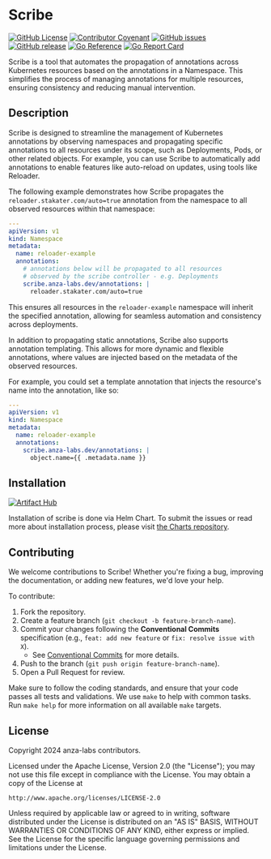 # Scribe

[![GitHub License](https://img.shields.io/github/license/anza-labs/scribe)][license]
[![Contributor Covenant](https://img.shields.io/badge/Contributor%20Covenant-2.1-4baaaa.svg)](code_of_conduct.md)
[![GitHub issues](https://img.shields.io/github/issues/anza-labs/scribe)](https://github.com/anza-labs/scribe/issues)
[![GitHub release](https://img.shields.io/github/release/anza-labs/scribe)](https://GitHub.com/anza-labs/scribe/releases/)
[![Go Reference](https://pkg.go.dev/badge/github.com/anza-labs/scribe)](https://pkg.go.dev/github.com/anza-labs/scribe)
[![Go Report Card](https://goreportcard.com/badge/github.com/anza-labs/scribe)](https://goreportcard.com/report/github.com/anza-labs/scribe)

Scribe is a tool that automates the propagation of annotations across Kubernetes resources based on the annotations in a Namespace. This simplifies the process of managing annotations for multiple resources, ensuring consistency and reducing manual intervention.

## Description

Scribe is designed to streamline the management of Kubernetes annotations by observing namespaces and propagating specific annotations to all resources under its scope, such as Deployments, Pods, or other related objects. For example, you can use Scribe to automatically add annotations to enable features like auto-reload on updates, using tools like Reloader. 

The following example demonstrates how Scribe propagates the `reloader.stakater.com/auto=true` annotation from the namespace to all observed resources within that namespace:

```yaml
---
apiVersion: v1
kind: Namespace
metadata:
  name: reloader-example
  annotations:
    # annotations below will be propagated to all resources
    # observed by the scribe controller - e.g. Deployments
    scribe.anza-labs.dev/annotations: |
      reloader.stakater.com/auto=true
```

This ensures all resources in the `reloader-example` namespace will inherit the specified annotation, allowing for seamless automation and consistency across deployments.

In addition to propagating static annotations, Scribe also supports annotation templating. This allows for more dynamic and flexible annotations, where values are injected based on the metadata of the observed resources.

For example, you could set a template annotation that injects the resource's name into the annotation, like so:

```yaml
---
apiVersion: v1
kind: Namespace
metadata:
  name: reloader-example
  annotations:
    scribe.anza-labs.dev/annotations: |
      object.name={{ .metadata.name }}
```

## Installation

[![Artifact Hub](https://img.shields.io/endpoint?url=https://artifacthub.io/badge/repository/anza-labs)](https://artifacthub.io/packages/search?repo=anza-labs)

Installation of scribe is done via Helm Chart. To submit the issues or read more about installation process, please visit [the Charts repository](https://github.com/anza-labs/charts).

## Contributing

We welcome contributions to Scribe! Whether you're fixing a bug, improving the documentation, or adding new features, we'd love your help. 

To contribute:
1. Fork the repository.
2. Create a feature branch (`git checkout -b feature-branch-name`).
3. Commit your changes following the **Conventional Commits** specification (e.g., `feat: add new feature` or `fix: resolve issue with X`).
   - See [Conventional Commits](https://www.conventionalcommits.org/en/v1.0.0/) for more details.
4. Push to the branch (`git push origin feature-branch-name`).
5. Open a Pull Request for review.

Make sure to follow the coding standards, and ensure that your code passes all tests and validations. We use `make` to help with common tasks. Run `make help` for more information on all available `make` targets.

## License

Copyright 2024 anza-labs contributors.

Licensed under the Apache License, Version 2.0 (the "License");
you may not use this file except in compliance with the License.
You may obtain a copy of the License at

    http://www.apache.org/licenses/LICENSE-2.0

Unless required by applicable law or agreed to in writing, software
distributed under the License is distributed on an "AS IS" BASIS,
WITHOUT WARRANTIES OR CONDITIONS OF ANY KIND, either express or implied.
See the License for the specific language governing permissions and
limitations under the License.

[license]: https://github.com/registry-operator/registry-operator/blob/main/LICENSE

